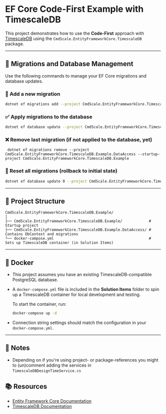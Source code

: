 ﻿# EF Core Code-First Example with TimescaleDB

This project demonstrates how to use the **Code-First** approach with [TimescaleDB](https://www.timescale.com/) using the `CmdScale.EntityFrameworkCore.TimescaleDB` package.

---

## 🚀 Migrations and Database Management

Use the following commands to manage your EF Core migrations and database updates.

### 📌 Add a new migration

```bash
dotnet ef migrations add --project CmdScale.EntityFrameworkCore.TimescaleDB.Example.DataAccess --startup-project CmdScale.EntityFrameworkCore.TimescaleDB.Example <MigrationName>
```

### ✅ Apply migrations to the database

```bash
dotnet ef database update --project CmdScale.EntityFrameworkCore.TimescaleDB.Example.DataAccess --startup-project CmdScale.EntityFrameworkCore.TimescaleDB.Example
```

### ❌ Remove last migration (if not applied to the database, yet)
```
 dotnet ef migrations remove --project CmdScale.EntityFrameworkCore.TimescaleDB.Example.DataAccess --startup-project CmdScale.EntityFrameworkCore.TimescaleDB.Example
```

### 🧹 Reset all migrations (rollback to initial state)

```bash
dotnet ef database update 0 --project CmdScale.EntityFrameworkCore.TimescaleDB.Example.DataAccess --startup-project CmdScale.EntityFrameworkCore.TimescaleDB.Example
```

---

## 📁 Project Structure

```text
CmdScale.EntityFrameworkCore.TimescaleDB.Example/
│
├── CmdScale.EntityFrameworkCore.TimescaleDB.Example/            # Startup project
├── CmdScale.EntityFrameworkCore.TimescaleDB.Example.DataAccess/ # Contains DbContext and migrations
└── docker-compose.yml                                           # Sets up TimescaleDB container (in Solution Items)
```

---

## 🐳 Docker
- This project assumes you have an existing TimescaleDB-compatible PostgreSQL database.
- A `docker-compose.yml` file is included in the **Solution Items** folder to spin up a TimescaleDB container for local development and testing.

  To start the container, run:

  ```bash
  docker-compose up -d
  ```

- Connection string settings should match the configuration in your `docker-compose.yml`.

---

## 🧠 Notes
- Depending on if you're using project- or package-references you might to (un)comment adding the services in `TimescaleDBDesignTimeService.cs`


## 📚 Resources

- [Entity Framework Core Documentation](https://learn.microsoft.com/en-us/ef/core/)
- [TimescaleDB Documentation](https://docs.timescale.com/)

